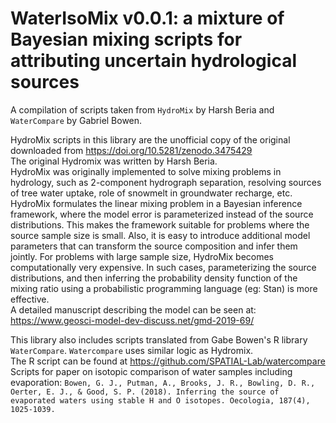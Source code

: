 # WaterIsoMix v0.0.1: a mixture of Bayesian mixing scripts for attributing uncertain hydrological sources 
A compilation of scripts taken from `HydroMix` by Harsh Beria and `WaterCompare` by Gabriel Bowen. 

HydroMix scripts in this library are the unofficial copy of the original downloaded from https://doi.org/10.5281/zenodo.3475429 <br>
The original Hydromix was written by Harsh Beria. <br>
HydroMix was originally implemented to solve mixing problems in hydrology, such as 2-component hydrograph separation, resolving sources of tree water uptake, role of snowmelt in groundwater recharge, etc. HydroMix formulates the linear mixing problem in a Bayesian inference framework, where the model error is parameterized instead of the source distributions. This makes the framework suitable for problems where the source sample size is small. Also, it is easy to introduce additional model parameters that can transform the source composition and infer them jointly. For problems with large sample size, HydroMix becomes computationally very expensive. In such cases, parameterizing the source distributions, and then inferring the probability density function of the mixing ratio using a probabilistic programming language (eg: Stan) is more effective.<br>
A detailed manuscript describing the model can be seen at: https://www.geosci-model-dev-discuss.net/gmd-2019-69/<br>


This library also includes scripts translated from Gabe Bowen's R library `WaterCompare`. `Watercompare` uses similar logic as Hydromix. <br>
The R script can be found at https://github.com/SPATIAL-Lab/watercompare 
Scripts for paper on isotopic comparison of water samples including evaporation:
`Bowen, G. J., Putman, A., Brooks, J. R., Bowling, D. R., Oerter, E. J., & Good, S. P. (2018). Inferring the source of evaporated waters using stable H and O isotopes. Oecologia, 187(4), 1025-1039.`
